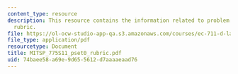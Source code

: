 ```yaml
---
content_type: resource
description: This resource contains the information related to problem set grading
  rubric.
file: https://ol-ocw-studio-app-qa.s3.amazonaws.com/courses/ec-711-d-lab-energy-spring-2011/74baee58a69e9d655612d7aaaaeaad76_MITSP_775S11_pset0_rubric.pdf
file_type: application/pdf
resourcetype: Document
title: MITSP_775S11_pset0_rubric.pdf
uid: 74baee58-a69e-9d65-5612-d7aaaaeaad76
---
```

